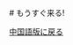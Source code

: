 <!--$layout: block-->
<!--$lang: ja_JP-->  
<!--$zh_CN: /README.html-->
<!--$en_US: /English/README.html-->
<!--#Doc-->  
  <br>
  # もうすぐ来る!

  [中国語版に戻る](/README.md)
<!--Doc #-->
 


